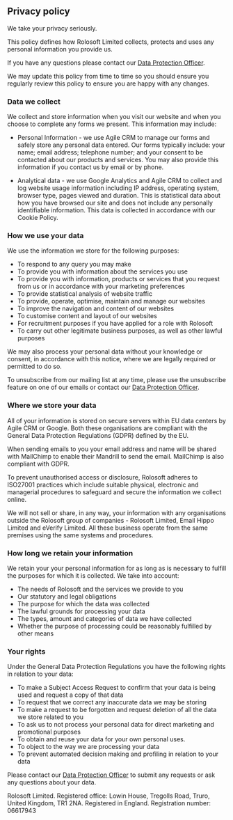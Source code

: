 ## Privacy policy

We take your privacy seriously.

This policy defines how Rolosoft Limited collects, protects and uses any personal information you provide us.

If you have any questions please contact our [Data Protection Officer](mailto:dpo@rolosoft.com).

We may update this policy from time to time so you should ensure you regularly review this policy to ensure you are happy with any changes.


### Data we collect
We collect and store information when you visit our website and when you choose to complete any forms we present.
This information may include:
* Personal Information - we use Agile CRM to manage our forms and safely store any personal data entered. Our forms typically include: your name; email address; telephone number; and your consent to be contacted about our products and services. You may also provide this information if you contact us by email or by phone.

* Analytical data - we use Google Analytics and Agile CRM to collect and log website usage information including IP address, operating system, browser type, pages viewed and duration. This is statistical data about how you have browsed our site and does not include any personally identifiable information. This data is collected in accordance with our Cookie Policy.

### How we use your data
We use the information we store for the following purposes:
* To respond to any query you may make
* To provide you with information about the services you use
* To provide you with information, products or services that you request from us or in accordance with your marketing preferences
* To provide statistical analysis of website traffic
* To provide, operate, optimise, maintain and manage our websites
* To improve the navigation and content of our websites
* To customise content and layout of our websites
* For recruitment purposes if you have applied for a role with Rolosoft
* To carry out other legitimate business purposes, as well as other lawful purposes

We may also process your personal data without your knowledge or consent, in accordance with this notice, where we are legally required or permitted to do so.

To unsubscribe from our mailing list at any time, please use the unsubscribe feature on one of our emails or contact our [Data Protection Officer](mailto:dpo@rolosoft.com).

### Where we store your data
All of your information is stored on secure servers within EU data centers by Agile CRM or Google. Both these organisations are compliant with the General Data Protection Regulations (GDPR) defined by the EU.

When sending emails to you your email address and name will be shared with MailChimp to enable their Mandrill to send the email. MailChimp is also compliant with GDPR.

To prevent unauthorised access or disclosure, Rolosoft adheres to ISO27001 practices which include suitable physical, electronic and managerial procedures to safeguard and secure the information we collect online.

We will not sell or share, in any way, your information with any organisations outside the Rolosoft group of companies - Rolosoft Limited, Email Hippo Limited and eVerify Limited. All these business operate from the same premises using the same systems and procedures.

### How long we retain your information
We retain your your personal information for as long as is necessary to fulfill the purposes for which it is collected.  We take into account:
* The needs of Rolosoft and the services we provide to you
* Our statutory and legal obligations
* The purpose for which the data was collected
* The lawful grounds for processing your data
* The types, amount and categories of data we have collected
* Whether the purpose of processing could be reasonably fulfilled by other means

### Your rights
Under the General Data Protection Regulations you have the following rights in relation to your data:
* To make a Subject Access Request to confirm that your data is being used and request a copy of that data
* To request that we correct any inaccurate data we may be storing
* To make a request to be forgotten and  request deletion of all the data we store related to you
* To ask us to not process your personal data for direct marketing and promotional purposes
* To obtain and reuse your data for your own personal uses. 
* To object to the way we are processing your data
* To prevent automated decision making and profiling in relation to your data
 
Please contact our [Data Protection Officer](mailto:dpo@rolosoft.com) to submit any requests or ask any questions about your data.

Rolosoft Limited. Registered office: Lowin House, Tregolls Road, Truro, United Kingdom, TR1 2NA.
Registered in England. Registration number: 06617943
